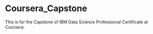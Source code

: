 # Coursera_Capstone
This is for the Capstone of IBM Data Science Professional Certificate at Coursera.

